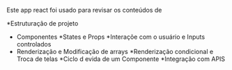 Este app react foi usado para revisar os conteúdos de 

*Estruturação de projeto
* Componentes
*States e Props
*Interaçõe com o usuário e Inputs controlados
* Renderização e Modificação de arrays
*Renderização condicional e Troca de telas
*Ciclo d evida de um Componente
*Integração com APIS

